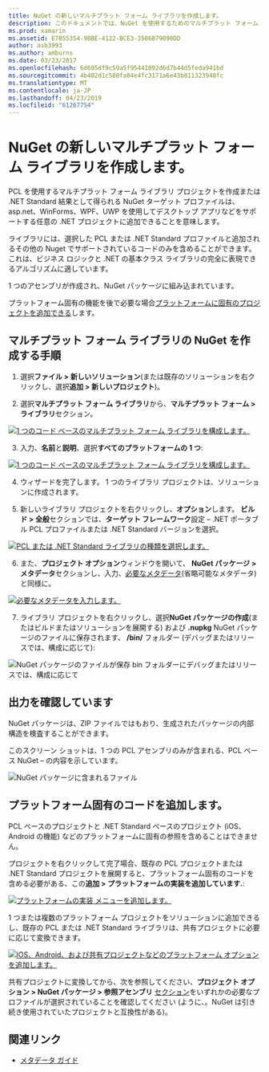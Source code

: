 ```yaml
---
title: NuGet の新しいマルチプラット フォーム ライブラリを作成します。
description: このドキュメントでは、NuGet を使用するためのマルチプラット フォーム ライブラリを作成する方法について説明します。 この手法は、ビジネス ロジックと、.NET 基本クラス ライブラリ全体で表すことができますし、プラットフォーム固有のコードを使用せずにすべてのターゲット プラットフォームで実行するためのアルゴリズムに適しています。
ms.prod: xamarin
ms.assetid: E7B55354-9BBE-4122-BCE3-3506B79090DD
author: asb3993
ms.author: amburns
ms.date: 03/23/2017
ms.openlocfilehash: 6d695df9c59a5f95441092d6d7b44d5feda941bd
ms.sourcegitcommit: 4b402d1c508fa84e4fc3171a6e43b811323948fc
ms.translationtype: MT
ms.contentlocale: ja-JP
ms.lasthandoff: 04/23/2019
ms.locfileid: "61267754"
---
```

# <a name="creating-a-new-multiplatform-library-for-nuget"></a>NuGet の新しいマルチプラット フォーム ライブラリを作成します。

PCL を使用するマルチプラット フォーム ライブラリ プロジェクトを作成または .NET Standard 結果として得られる NuGet ターゲット プロファイルは、asp.net、WinForms、WPF、UWP を使用してデスクトップ アプリなどをサポートする任意の .NET プロジェクトに追加できることを意味します。

ライブラリには、選択した PCL または .NET Standard プロファイルと追加されるその他の Nuget でサポートされているコードのみを含めることができます。
これは、ビジネス ロジックと .NET の基本クラス ライブラリの完全に表現できるアルゴリズムに適しています。

1 つのアセンブリが作成され、NuGet パッケージに組み込まれています。

プラットフォーム固有の機能を後で必要な場合[プラットフォームに固有のプロジェクトを追加できる](#add-platforms)します。

## <a name="steps-to-create-a-multiplatform-library-nuget"></a>マルチプラット フォーム ライブラリの NuGet を作成する手順

1. 選択**ファイル > 新しいソリューション**(または既存のソリューションを右クリックし、選択**追加 > 新しいプロジェクト**)。

2. 選択**マルチプラット フォーム ライブラリ**から、**マルチプラット フォーム > ライブラリ**セクション。

  [![](single-codebase-images/mulitplatform-library-sml.png "1 つのコード ベースのマルチプラット フォーム ライブラリを構成します。")](single-codebase-images/mulitplatform-library.png#lightbox)

3. 入力、**名前**と**説明**、選択**すべてのプラットフォームの 1 つ**:

  [![](single-codebase-images/single-configure-sml.png "1 つのコード ベースのマルチプラット フォーム ライブラリを構成します。")](single-codebase-images/single-configure.png#lightbox)

4. ウィザードを完了します。 1 つのライブラリ プロジェクトは、ソリューションに作成されます。

5. 新しいライブラリ プロジェクトを右クリックし、**オプション**します。 **ビルド > 全般**セクションでは、**ターゲット フレームワーク**設定 – .NET ポータブル PCL プロファイルまたは .NET Standard バージョンを選択。

  [![](single-codebase-images/single-choose-type-sml.png "PCL または .NET Standard ライブラリの種類を選択します。")](single-codebase-images/single-choose-type.png#lightbox)

6. また、**プロジェクト オプション**ウィンドウを開いて、 **NuGet パッケージ > メタデータ**セクションし、入力、[必要なメタデータ](~/cross-platform/app-fundamentals/nuget-multiplatform-libraries/metadata.md)(省略可能なメタデータ) と同様に。

  [![](single-codebase-images/single-metadata-sml.png "必要なメタデータを入力します。")](single-codebase-images/single-metadata.png#lightbox)

7. ライブラリ プロジェクトを右クリックし、選択**NuGet パッケージの作成**(またはビルドまたはソリューションを展開する) および **.nupkg** NuGet パッケージのファイルに保存されます、 **/bin/** フォルダー (デバッグまたはリリースでは、構成に応じて):

  ![](single-codebase-images/create-nuget-package.png "NuGet パッケージのファイルが保存 bin フォルダーにデバッグまたはリリースでは、構成に応じて")


## <a name="verifying-the-output"></a>出力を確認しています

NuGet パッケージは、ZIP ファイルではもおり、生成されたパッケージの内部構造を検査することができます。

このスクリーン ショットは、1 つの PCL アセンブリのみが含まれる、PCL ベース NuGet – の内容を示しています。

![](single-codebase-images/nuget-output.png "NuGet パッケージに含まれるファイル")

<a name="add-platforms" />

## <a name="adding-platform-specific-code"></a>プラットフォーム固有のコードを追加します。

PCL ベースのプロジェクトと .NET Standard ベースのプロジェクト (iOS、Android の機能) などのプラットフォームに固有の参照を含めることはできません。

プロジェクトを右クリックして完了場合、既存の PCL プロジェクトまたは .NET Standard プロジェクトを展開すると、プラットフォーム固有のコードを含める必要がある、この**追加 > プラットフォームの実装を追加しています.**:

[![](single-codebase-images/add-later-sml.png "プラットフォームの実装 メニューを追加します。")](single-codebase-images/add-later.png#lightbox)

1 つまたは複数のプラットフォーム プロジェクトをソリューションに追加できるし、既存の PCL または .NET Standard ライブラリは、共有プロジェクトに必要に応じて変換できます。

[![](single-codebase-images/add-later-platforms-sml.png "IOS、Android、および共有プロジェクトなどのプラットフォーム オプションを追加します。")](single-codebase-images/add-later-platforms-sml.png#lightbox)

共有プロジェクトに変換してから、次を参照してください、**プロジェクト オプション > NuGet パッケージ > 参照アセンブリ**
[セクション](~/cross-platform/app-fundamentals/nuget-multiplatform-libraries/platform-specific.md)をいずれかの必要なプロファイルが選択されていることを確認してください (ように、。NuGet は引き続き使用されていたプロジェクトと互換性がある)。


## <a name="related-links"></a>関連リンク

- [メタデータ ガイド](~/cross-platform/app-fundamentals/nuget-multiplatform-libraries/metadata.md)
